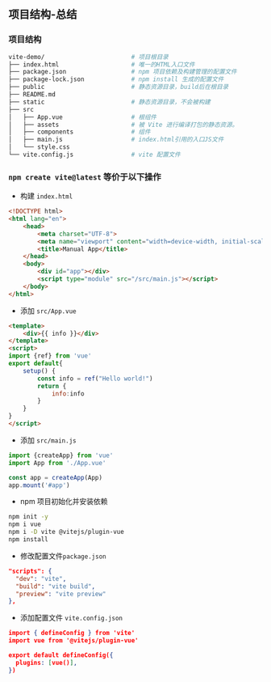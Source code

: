 ## 项目结构-总结

### 项目结构

```bash
vite-demo/                        # 项目根目录
├── index.html                    # 唯一的HTML入口文件
├── package.json                  # npm 项目依赖及构建管理的配置文件
├── package-lock.json             # npm install 生成的配置文件
├── public                        # 静态资源目录，build后在根目录
├── README.md
├── static                        # 静态资源目录，不会被构建
├── src
│   ├── App.vue                   # 根组件
│   ├── assets                    # 被 Vite 进行编译打包的静态资源。
│   ├── components                # 组件
│   ├── main.js                   # index.html引用的入口JS文件
│   └── style.css
└── vite.config.js                # vite 配置文件
```

### `npm create vite@latest`   等价于以下操作

- 构建 `index.html`

```html
<!DOCTYPE html>
<html lang="en">
    <head>
        <meta charset="UTF-8">
        <meta name="viewport" content="width=device-width, initial-scale=1.0">
        <title>Manual App</title>
    </head>
    <body>
        <div id="app"></div>
        <script type="module" src="/src/main.js"></script>
    </body>
</html>
```

- 添加 `src/App.vue`

```html
<template>
    <div>{{ info }}</div>
</template>
<script>
import {ref} from 'vue'
export default{
    setup() {
        const info = ref("Hello world!")
        return {
            info:info
        }
    }
}
</script>
```

- 添加 `src/main.js`

```javascript
import {createApp} from 'vue'
import App from './App.vue'

const app = createApp(App)
app.mount('#app')
```

- npm 项目初始化并安装依赖

```bash
npm init -y
npm i vue 
npm i -D vite @vitejs/plugin-vue
npm install
```

- 修改配置文件`package.json`

```json
"scripts": {
  "dev": "vite",
  "build": "vite build",
  "preview": "vite preview"
},
```

- 添加配置文件 `vite.config.json`

```json
import { defineConfig } from 'vite'
import vue from '@vitejs/plugin-vue'

export default defineConfig({
  plugins: [vue()],
})

```



